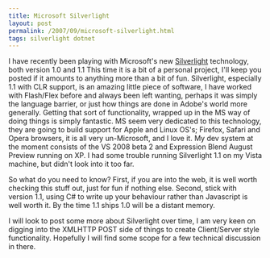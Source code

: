 ```yaml
---
title: Microsoft Silverlight
layout: post
permalink: /2007/09/microsoft-silverlight.html
tags: silverlight dotnet
---
```


I have recently been playing with Microsoft's new [Silverlight](http://www.silverlight.net/) technology, both version 1.0 and 1.1
This time it is a bit of a personal project, I'll keep you posted if it amounts to anything more than a bit of fun.
Silverlight, especially 1.1 with CLR support, is an amazing little piece of software, I have worked with Flash/Flex before and always been left wanting, perhaps it was simply the language barrier, or just how things are done in Adobe's world more generally. Getting that sort of functionality, wrapped up in the MS way of doing things is simply fantastic.
MS seem very dedicated to this technology, they are going to build support for Apple and Linux OS's; Firefox, Safari and Opera browsers, it is all very un-Microsoft, and I love it.
My dev system at the moment consists of the VS 2008 beta 2 and Expression Blend August Preview running on XP. I had some trouble running Silverlight 1.1 on my Vista machine, but didn't look into it too far.

So what do you need to know?
First, if you are into the web, it is well worth checking this stuff out, just for fun if nothing else.
Second, stick with version 1.1, using C# to write up your behaviour rather than Javascript is well worth it. By the time 1.1 ships 1.0 will be a distant memory.

I will look to post some more about Silverlight over time, I am very keen on digging into the XMLHTTP POST side of things to create Client/Server style functionality. Hopefully I will find some scope for a few technical discussion in there.
